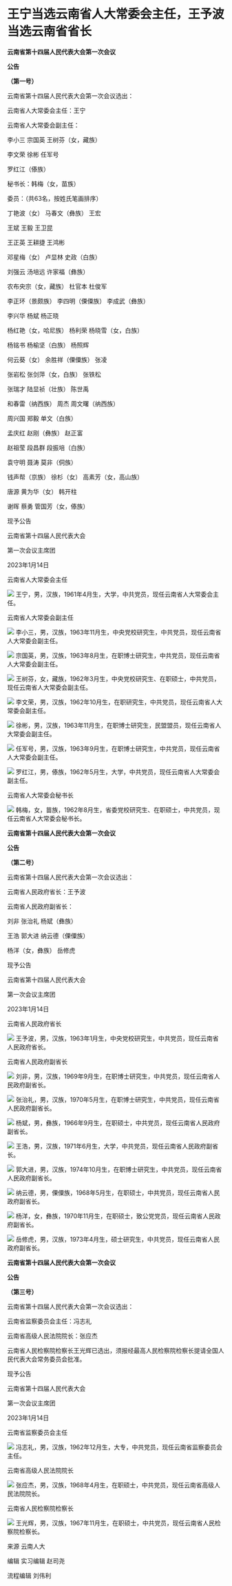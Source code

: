 # 王宁当选云南省人大常委会主任，王予波当选云南省省长

**云南省第十四届人民代表大会第一次会议**

**公告**

**（第一号）**

云南省第十四届人民代表大会第一次会议选出：

云南省人大常委会主任：王宁

云南省人大常委会副主任：

李小三 宗国英 王树芬（女，藏族）

李文荣 徐彬 任军号

罗红江（傣族）

秘书长：韩梅（女，苗族）

委员：（共63名，按姓氏笔画排序）

丁艳波（女） 马春文（彝族） 王宏

王斌 王毅 王卫昆

王正英 王耕捷 王鸿彬

邓星梅（女） 卢显林 史政（白族）

刘强云 汤培远 许家福（彝族）

农布央宗（女，藏族） 杜官本 杜俊军

李正环（景颇族） 李四明（傈僳族） 李成武（彝族）

李兴华 杨斌 杨正晓

杨红艳（女，哈尼族） 杨利荣 杨晓雪（女，白族）

杨铭书 杨榆坚（白族） 杨照辉

何云葵（女） 余胜祥（傈僳族） 张凌

张岩松 张剑萍（女，白族） 张铁松

张瑞才 陆显祯（壮族） 陈世禹

和春雷（纳西族） 周杰 周文曙（纳西族）

周兴国 郑毅 单文（白族）

孟庆红 赵刚（彝族） 赵正富

赵祖莹 段昌群 段振培（白族）

袁守明 聂涛 莫非（侗族）

钱声帮（京族） 徐杉（女） 高素芳（女，高山族）

唐源 黄为华（女） 韩开柱

谢晖 蔡勇 管国芳（女，傣族）

现予公告

云南省第十四届人民代表大会

第一次会议主席团

2023年1月14日

云南省人大常委会主任

![](https://inews.gtimg.com/newsapp_bt/0/15610818538/1000)
王宁，男，汉族，1961年4月生，大学，中共党员，现任云南省人大常委会主任。

云南省人大常委会副主任

![](https://inews.gtimg.com/newsapp_bt/0/15610818555/1000)
李小三，男，汉族，1963年11月生，中央党校研究生，中共党员，现任云南省人大常委会副主任。

![](https://inews.gtimg.com/newsapp_bt/0/15610818539/1000)
宗国英，男，汉族，1963年8月生，在职博士研究生，中共党员，现任云南省人大常委会副主任。

![](https://inews.gtimg.com/newsapp_bt/0/15610818547/1000)
王树芬，女，藏族，1962年3月生，中央党校研究生、在职硕士，中共党员，现任云南省人大常委会副主任。

![](https://inews.gtimg.com/newsapp_bt/0/15610818537/1000)
李文荣，男，汉族，1962年10月生，在职研究生，中共党员，现任云南省人大常委会副主任。

![](https://inews.gtimg.com/newsapp_bt/0/15610818534/1000)
徐彬，男，汉族，1963年11月生，在职博士研究生，民盟盟员，现任云南省人大常委会副主任。

![](https://inews.gtimg.com/newsapp_bt/0/15610818551/1000)
任军号，男，汉族，1963年9月生，在职博士研究生，中共党员，现任云南省人大常委会副主任。

![](https://inews.gtimg.com/newsapp_bt/0/15610818535/1000)
罗红江，男，傣族，1962年5月生，大学，中共党员，现任云南省人大常委会副主任。

云南省人大常委会秘书长

![](https://inews.gtimg.com/newsapp_bt/0/15610818543/1000)
韩梅，女，苗族，1962年8月生，省委党校研究生、在职硕士，中共党员，现任云南省人大常委会秘书长。

**云南省第十四届人民代表大会第一次会议**

**公告**

**（第二号）**

云南省第十四届人民代表大会第一次会议选出：

云南省人民政府省长：王予波

云南省人民政府副省长：

刘非 张治礼 杨斌（彝族）

王浩 郭大进 纳云德（傈僳族）

杨洋（女，彝族） 岳修虎

现予公告

云南省第十四届人民代表大会

第一次会议主席团

2023年1月14日

云南省人民政府省长

![](https://inews.gtimg.com/newsapp_bt/0/15610818554/1000)
王予波，男，汉族，1963年1月生，中央党校研究生，中共党员，现任云南省人民政府省长。

云南省人民政府副省长

![](https://inews.gtimg.com/newsapp_bt/0/15610818533/1000)
刘非，男，汉族，1969年9月生，在职博士研究生，中共党员，现任云南省人民政府副省长。

![](https://inews.gtimg.com/newsapp_bt/0/15610818552/1000)
张治礼，男，汉族，1970年5月生，在职博士研究生，中共党员，现任云南省人民政府副省长。

![](https://inews.gtimg.com/newsapp_bt/0/15610818549/1000)
杨斌，男，彝族，1966年9月生，在职硕士，中共党员，现任云南省人民政府副省长。

![](https://inews.gtimg.com/newsapp_bt/0/15610818550/1000)
王浩，男，汉族，1971年6月生，大学，中共党员，现任云南省人民政府副省长。

![](https://inews.gtimg.com/newsapp_bt/0/15610818540/1000)
郭大进，男，汉族，1974年10月生，在职博士研究生，中共党员，现任云南省人民政府副省长。

![](https://inews.gtimg.com/newsapp_bt/0/15610818532/1000)
纳云德，男，傈僳族，1968年5月生，在职硕士，中共党员，现任云南省人民政府副省长。

![](https://inews.gtimg.com/newsapp_bt/0/15610818553/1000)
杨洋，女，彝族，1970年11月生，在职硕士，致公党党员，现任云南省人民政府副省长。

![](https://inews.gtimg.com/newsapp_bt/0/15610818542/1000)
岳修虎，男，汉族，1973年4月生，硕士研究生，中共党员，现任云南省人民政府副省长。

**云南省第十四届人民代表大会第一次会议**

**公告**

**（第三号）**

云南省第十四届人民代表大会第一次会议选出：

云南省监察委员会主任：冯志礼

云南省高级人民法院院长：张应杰

云南省人民检察院检察长王光辉已选出，须报经最高人民检察院检察长提请全国人民代表大会常务委员会批准。

现予公告

云南省第十四届人民代表大会

第一次会议主席团

2023年1月14日

云南省监察委员会主任

![](https://inews.gtimg.com/newsapp_bt/0/15610818541/1000)
冯志礼，男，汉族，1962年12月生，大专，中共党员，现任云南省监察委员会主任。

云南省高级人民法院院长

![](https://inews.gtimg.com/newsapp_bt/0/15610818544/1000)
张应杰，男，汉族，1968年4月生，在职硕士，中共党员，现任云南省高级人民法院院长。

云南省人民检察院检察长

![](https://inews.gtimg.com/newsapp_bt/0/15610818546/1000)
王光辉，男，汉族，1967年11月生，在职硕士，中共党员，现任云南省人民检察院检察长。

来源 云南人大

编辑 实习编辑 赵司尧

流程编辑 刘伟利


